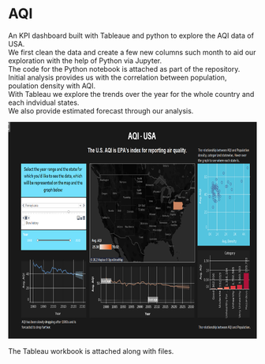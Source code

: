 # AQI
An KPI dashboard built with Tableaue and python to explore the AQI data of USA.<br>
We first clean the data and create a few new columns such month to aid our exploration with the help of Python via Jupyter. <br>
The code for the Python notebook is attached as part of the repository. <br>
Initial analysis provides us with the correlation between population, poulation density with AQI.<br>
With Tableau we explore the trends over the year for the whole country and each indvidual states.<br>
We also provide estimated forecast through our analysis. <br>
<p>
    <img src="https://raw.githubusercontent.com/hari2595/AQI/main/Capture.PNG" width="880" height="440" />
</p>
The Tableau workbook is attached along with files.
